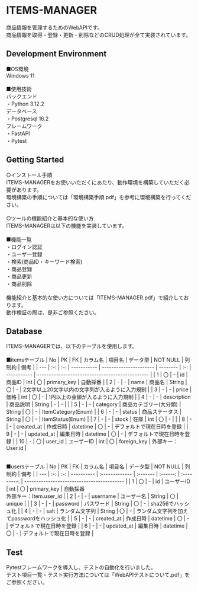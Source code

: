 # ITEMS-MANAGER
商品情報を管理するためのWebAPIです。
<br>商品情報を取得・登録・更新・削除などのCRUD処理が全て実装されています。

## Development Environment
■OS環境
<br>Windows 11
<br>
<br>■使用技術
<br>バックエンド
<br>・Python 3.12.2
<br>データベース
<br>・Postgresql 16.2
<br>フレームワーク
<br>・FastAPI
<br>・Pytest

## Getting Started
○インストール手順
<br>ITEMS-MANAGERをお使いいただくにあたり、動作環境を構築していただく必要があります。
<br>環境構築の手順については「環境構築手順.pdf」を参考に環境構築を行ってください。
<br>
<br>○ツールの機能紹介と基本的な使い方
<br>ITEMS-MANAGERは以下の機能を実装しています。
<br>
<br>■機能一覧
<br>・ログイン認証
<br>・ユーザー登録
<br>・検索(商品ID・キーワード検索)
<br>・商品登録
<br>・商品更新
<br>・商品削除
<br>
<br>機能紹介と基本的な使い方については「ITEMS-MANAGER.pdf」で紹介しております。
<br>動作検証の際は、是非ご参照ください。


## Database
ITEMS-MANAGERでは、以下のテーブルを使用します。
<br>
<br>■itemsテーブル
| No  | PK  | FK  | カラム名    | 項目名                 | データ型 | NOT NULL | 列制約      | 備考                                            | 
| --- | :-: | :-: | ----------- | ---------------------- | -------- | :-:  | ----------- | ----------------------------------------------- | 
| 1   | 〇  | -   | id          | 商品ID                 | int      | 〇       | primary_key | 自動採番                                        | 
| 2   | -   | -   | name        | 商品名                 | String   | 〇       | -           | 2文字以上20文字以内の文字列が入るように入力規制 | 
| 3   | -   | -   | price       | 価格                   | int      | 〇       | -           | 1円以上の金額が入るように入力規制               | 
| 4   | -   | -   | description | 商品説明               | String   | -        | -           |                                                 | 
| 5   | -   | -   | category    | 商品カテゴリー(大分類) | String   | 〇       | -           | ItemCategory(Enum)                              | 
| 6   | -   | -   | status      | 商品ステータス         | String   | 〇       | -           | ItemStatus(Enum)                                | 
| 7   | -   | -   | stock       | 在庫                   | int      | 〇       | -           |                                                 | 
| 8   | -   | -   | created_at  | 作成日時               | datetime | 〇       | -           | デフォルトで現在日時を登録                              | 
| 9   | -   | -   | updated_at  | 編集日時               | datetime | 〇       | -           | デフォルトで現在日時を登録                             | 
| 10  | -   | 〇  | user_id     | ユーザーID             | int      | 〇       | foreign_key | 外部キー：User.id                               | 

<br>■usersテーブル
| No  | PK  | FK  | カラム名   | 項目名         | データ型 | NOT NULL | 列制約      | 備考                                       | 
| --- | :-: | :-: | ---------- | :------------- | :------- | :------: | :---------: | ------------------------------------------ | 
| 1   | 〇  | -   | id         | ユーザーID     | int      | 〇       | primary_key | 自動採番<br>外部キー：Item.user_id         | 
| 2   | -   | -   | username   | ユーザー名     | String   | 〇       | unique      |                                            | 
| 3   | -   | -   | password   | パスワード     | String   | 〇       | -           | sha256でハッシュ化                         | 
| 4   | -   | -   | salt       | ランダム文字列 | String   | 〇       | -           | ランダム文字列を加えてpasswordをハッシュ化 | 
| 5   | -   | -   | created_at | 作成日時       | datetime | 〇       | -           | デフォルトで現在日時を登録                 | 
| 6   | -   | -   | updated_at | 編集日時       | datetime | 〇       | -           | デフォルトで現在日時を登録                 | 


## Test
Pytestフレームワークを導入し、テストの自動化を行いました。
<br>テスト項目一覧・テスト実行方法については「WebAPIテストについて.pdf」をご参照ください。




